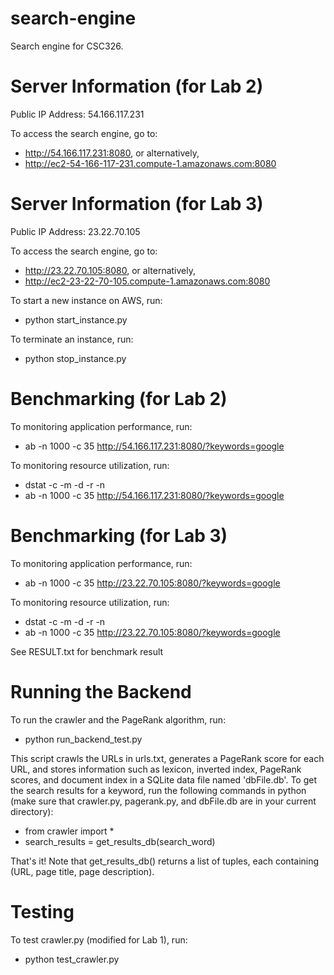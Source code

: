 # search-engine
Search engine for CSC326.

# Server Information (for Lab 2)
Public IP Address: 54.166.117.231

To access the search engine, go to:
- http://54.166.117.231:8080, or alternatively,
- http://ec2-54-166-117-231.compute-1.amazonaws.com:8080

# Server Information (for Lab 3)
Public IP Address: 23.22.70.105

To access the search engine, go to:
- http://23.22.70.105:8080, or alternatively,
- http://ec2-23-22-70-105.compute-1.amazonaws.com:8080

To start a new instance on AWS, run:
- python start_instance.py

To terminate an instance, run:
- python stop_instance.py

# Benchmarking (for Lab 2)

To monitoring application performance, run:
- ab -n 1000 -c 35 http://54.166.117.231:8080/?keywords=google

To monitoring resource utilization, run:
- dstat -c -m -d -r -n
- ab -n 1000 -c 35 http://54.166.117.231:8080/?keywords=google

# Benchmarking (for Lab 3)

To monitoring application performance, run:
- ab -n 1000 -c 35 http://23.22.70.105:8080/?keywords=google

To monitoring resource utilization, run:
- dstat -c -m -d -r -n
- ab -n 1000 -c 35 http://23.22.70.105:8080/?keywords=google

See RESULT.txt for benchmark result

# Running the Backend

To run the crawler and the PageRank algorithm, run: 
- python run_backend_test.py

This script crawls the URLs in urls.txt, generates a PageRank score for each URL, and stores information such as lexicon, inverted index, PageRank scores, and document index in a SQLite data file named 'dbFile.db'. To get the search results for a keyword, run the following commands in python (make sure that crawler.py, pagerank.py, and dbFile.db are in your current directory): 
- from crawler import *
- search_results = get_results_db(search_word)

That's it! Note that get_results_db() returns a list of tuples, each containing (URL, page title, page description). 

# Testing
To test crawler.py (modified for Lab 1), run:
- python test_crawler.py

